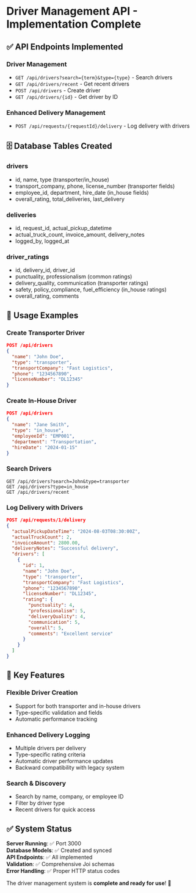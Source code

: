 # Driver Management API - Implementation Complete

## ✅ API Endpoints Implemented

### Driver Management
- `GET /api/drivers?search={term}&type={type}` - Search drivers
- `GET /api/drivers/recent` - Get recent drivers
- `POST /api/drivers` - Create driver
- `GET /api/drivers/{id}` - Get driver by ID

### Enhanced Delivery Management
- `POST /api/requests/{requestId}/delivery` - Log delivery with drivers

## 🗄️ Database Tables Created

### drivers
- id, name, type (transporter/in_house)
- transport_company, phone, license_number (transporter fields)
- employee_id, department, hire_date (in_house fields)
- overall_rating, total_deliveries, last_delivery

### deliveries
- id, request_id, actual_pickup_datetime
- actual_truck_count, invoice_amount, delivery_notes
- logged_by, logged_at

### driver_ratings
- id, delivery_id, driver_id
- punctuality, professionalism (common ratings)
- delivery_quality, communication (transporter ratings)
- safety, policy_compliance, fuel_efficiency (in_house ratings)
- overall_rating, comments

## 📝 Usage Examples

### Create Transporter Driver
```json
POST /api/drivers
{
  "name": "John Doe",
  "type": "transporter",
  "transportCompany": "Fast Logistics",
  "phone": "1234567890",
  "licenseNumber": "DL12345"
}
```

### Create In-House Driver
```json
POST /api/drivers
{
  "name": "Jane Smith",
  "type": "in_house",
  "employeeId": "EMP001",
  "department": "Transportation",
  "hireDate": "2024-01-15"
}
```

### Search Drivers
```
GET /api/drivers?search=John&type=transporter
GET /api/drivers?type=in_house
GET /api/drivers/recent
```

### Log Delivery with Drivers
```json
POST /api/requests/1/delivery
{
  "actualPickupDateTime": "2024-08-03T08:30:00Z",
  "actualTruckCount": 2,
  "invoiceAmount": 2800.00,
  "deliveryNotes": "Successful delivery",
  "drivers": [
    {
      "id": 1,
      "name": "John Doe",
      "type": "transporter",
      "transportCompany": "Fast Logistics",
      "phone": "1234567890",
      "licenseNumber": "DL12345",
      "rating": {
        "punctuality": 4,
        "professionalism": 5,
        "deliveryQuality": 4,
        "communication": 5,
        "overall": 5,
        "comments": "Excellent service"
      }
    }
  ]
}
```

## 🔧 Key Features

### Flexible Driver Creation
- Support for both transporter and in-house drivers
- Type-specific validation and fields
- Automatic performance tracking

### Enhanced Delivery Logging
- Multiple drivers per delivery
- Type-specific rating criteria
- Automatic driver performance updates
- Backward compatibility with legacy system

### Search & Discovery
- Search by name, company, or employee ID
- Filter by driver type
- Recent drivers for quick access

## ✅ System Status

**Server Running**: ✅ Port 3000  
**Database Models**: ✅ Created and synced  
**API Endpoints**: ✅ All implemented  
**Validation**: ✅ Comprehensive Joi schemas  
**Error Handling**: ✅ Proper HTTP status codes  

The driver management system is **complete and ready for use**! 🎉